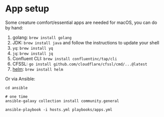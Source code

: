 # App setup

Some creature comfort/essential apps are needed for macOS, you can do by hand:

1. golang: `brew install golang`
2. JDK: `brew install java` and follow the instructions to update your shell
3. `yq`: `brew install yq`
4. `jq`: `brew install jq`
5. Confluent CLI: `brew install confluentinc/tap/cli`
6. CFSSL: `go install github.com/cloudflare/cfssl/cmd/...@latest`
7. [helm](https://helm.sh/): `brew install helm`

Or via Ansible:

```shell
cd ansible

# one time
ansible-galaxy collection install community.general

ansible-playbook -i hosts.yml playbooks/apps.yml
```
